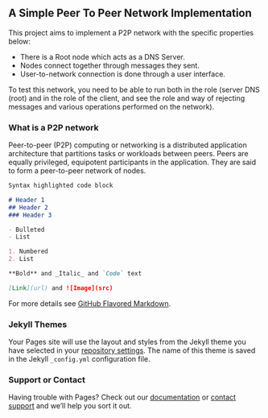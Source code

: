 ## A Simple Peer To Peer Network Implementation


This project aims to implement a P2P network with the specific properties below:

* There is a Root node which acts as a DNS Server.
* Nodes connect together through messages they sent.
* User-to-network connection is done through a user interface.

To test this network, you need to be able to run both in the role (server DNS (root) and in the role of the client, and see the role and way of rejecting messages and various operations performed on the network).

### What is a P2P network

Peer-to-peer (P2P) computing or networking is a distributed application architecture that partitions tasks or workloads between peers. Peers are equally privileged, equipotent participants in the application. They are said to form a peer-to-peer network of nodes.

```markdown
Syntax highlighted code block

# Header 1
## Header 2
### Header 3

- Bulleted
- List

1. Numbered
2. List

**Bold** and _Italic_ and `Code` text

[Link](url) and ![Image](src)
```

For more details see [GitHub Flavored Markdown](https://guides.github.com/features/mastering-markdown/).

### Jekyll Themes

Your Pages site will use the layout and styles from the Jekyll theme you have selected in your [repository settings](https://github.com/RadNi/Blockchain/settings). The name of this theme is saved in the Jekyll `_config.yml` configuration file.

### Support or Contact

Having trouble with Pages? Check out our [documentation](https://help.github.com/categories/github-pages-basics/) or [contact support](https://github.com/contact) and we’ll help you sort it out.
